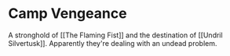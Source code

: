 # Camp Vengeance
A stronghold of [[The Flaming Fist]] and the destination of [[Undril Silvertusk]]. Apparently they're dealing with an undead problem.